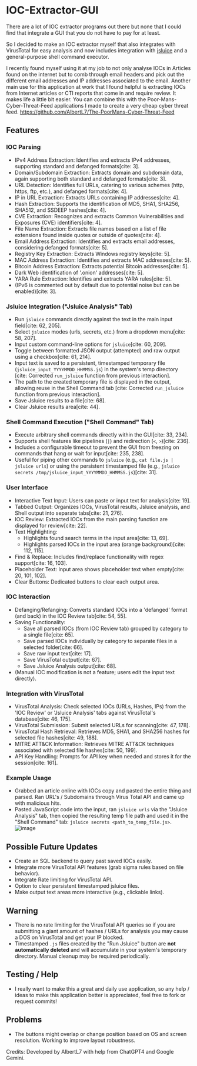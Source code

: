 # IOC-Extractor-GUI

There are a lot of IOC extractor programs out there but none that I could find that integrate a GUI that you do not have to pay for at least.

So I decided to make an IOC extractor myself that also integrates with VirusTotal for easy analysis and now includes integration with [jsluice](https://github.com/BishopFox/jsluice) and a general-purpose shell command executor.

I recently found myself using it at my job to not only analyse IOCs in Articles found on the internet but to comb through email headers and pick out the different email addresses and IP addresses associated to the email. Another main use for this application at work that I found helpful is extracting IOCs from Internet articles or CTI reports that come in and require review. It makes life a little bit easier. You can combine this with the Poor-Mans-Cyber-Threat-Feed applications I made to create a very cheap cyber threat feed. https://github.com/AlbertL7/The-PoorMans-Cyber-Threat-Feed

## Features

### IOC Parsing
* IPv4 Address Extraction: Identifies and extracts IPv4 addresses, supporting standard and defanged formats[cite: 3].
* Domain/Subdomain Extraction: Extracts domain and subdomain data, again supporting both standard and defanged formats[cite: 3].
* URL Detection: Identifies full URLs, catering to various schemes (http, https, ftp, etc.), and defanged formats[cite: 4].
* IP in URL Extraction: Extracts URLs containing IP addresses[cite: 4].
* Hash Extraction: Supports the identification of MD5, SHA1, SHA256, SHA512, and SSDEEP hashes[cite: 4].
* CVE Extraction: Recognizes and extracts Common Vulnerabilities and Exposures (CVE) identifiers[cite: 4].
* File Name Extraction: Extracts file names based on a list of file extensions found inside quotes or outside of quotes[cite: 4].
* Email Address Extraction: Identifies and extracts email addresses, considering defanged formats[cite: 5].
* Registry Key Extraction: Extracts Windows registry keys[cite: 5].
* MAC Address Extraction: Identifies and extracts MAC addresses[cite: 5].
* Bitcoin Address Extraction: Extracts potential Bitcoin addresses[cite: 5].
* Dark Web identification of '.onion' addresses[cite: 5].
* YARA Rule Extraction: Identifies and extracts YARA rules[cite: 5].
* (IPv6 is commented out by default due to potential noise but can be enabled)[cite: 3].

### Jsluice Integration ("Jsluice Analysis" Tab)
* Run `jsluice` commands directly against the text in the main input field[cite: 62, 205].
* Select `jsluice` modes (urls, secrets, etc.) from a dropdown menu[cite: 58, 207].
* Input custom command-line options for `jsluice`[cite: 60, 209].
* Toggle between formatted JSON output (attempted) and raw output using a checkbox[cite: 61, 214].
* Input text is saved to a persistent, timestamped temporary file (`jsluice_input_YYYYMMDD_HHMMSS.js`) in the system's temp directory [cite: Corrected `run_jsluice` function from previous interaction].
* The path to the created temporary file is displayed in the output, allowing reuse in the Shell Command tab [cite: Corrected `run_jsluice` function from previous interaction].
* Save Jsluice results to a file[cite: 68].
* Clear Jsluice results area[cite: 44].

### Shell Command Execution ("Shell Command" Tab)
* Execute arbitrary shell commands directly within the GUI[cite: 33, 234].
* Supports shell features like pipelines (`|`) and redirection (`<`, `>`)[cite: 236].
* Includes a configurable timeout to prevent the GUI from freezing on commands that hang or wait for input[cite: 235, 238].
* Useful for piping other commands to `jsluice` (e.g., `cat file.js | jsluice urls`) or using the persistent timestamped file (e.g., `jsluice secrets /tmp/jsluice_input_YYYYMMDD_HHMMSS.js`)[cite: 31].

### User Interface
* Interactive Text Input: Users can paste or input text for analysis[cite: 19].
* Tabbed Output: Organizes IOCs, VirusTotal results, Jsluice analysis, and Shell output into separate tabs[cite: 21, 276].
* IOC Review: Extracted IOCs from the main parsing function are displayed for review[cite: 22].
* Text Highlighting:
    * Highlights found search terms in the input area[cite: 13, 69].
    * Highlights parsed IOCs in the input area (orange background)[cite: 112, 115].
* Find & Replace: Includes find/replace functionality with regex support[cite: 16, 103].
* Placeholder Text: Input area shows placeholder text when empty[cite: 20, 101, 102].
* Clear Buttons: Dedicated buttons to clear each output area.

### IOC Interaction
* Defanging/Refanging: Converts standard IOCs into a 'defanged' format (and back) in the IOC Review tab[cite: 54, 55].
* Saving Functionality:
    * Save all parsed IOCs (from IOC Review tab) grouped by category to a single file[cite: 65].
    * Save parsed IOCs individually by category to separate files in a selected folder[cite: 66].
    * Save raw input text[cite: 17].
    * Save VirusTotal output[cite: 67].
    * Save Jsluice Analysis output[cite: 68].
* (Manual IOC modification is not a feature; users edit the input text directly).

### Integration with VirusTotal
* VirusTotal Analysis: Check selected IOCs (URLs, Hashes, IPs) from the 'IOC Review' or 'Jsluice Analysis' tabs against VirusTotal's database[cite: 46, 175].
* VirusTotal Submission: Submit selected URLs for scanning[cite: 47, 178].
* VirusTotal Hash Retrieval: Retrieves MD5, SHA1, and SHA256 hashes for selected file hashes[cite: 49, 188].
* MITRE ATT&CK Information: Retrieves MITRE ATT&CK techniques associated with selected file hashes[cite: 50, 199].
* API Key Handling: Prompts for API key when needed and stores it for the session[cite: 161].

### Example Usage
* Grabbed an article online with IOCs copy and pasted the entire thing and parsed. Ran URL's / Subdomains through Virus Total API and came up with malicious hits.
* Pasted JavaScript code into the input, ran `jsluice urls` via the "Jsluice Analysis" tab, then copied the resulting temp file path and used it in the "Shell Command" tab: `jsluice secrets <path_to_temp_file.js>`.
![image](https://github.com/AlbertL7/IOC-Extractor-GUI/assets/71300144/62ac9909-d9b9-4e77-9dda-a2c215867c73)

## Possible Future Updates
* Create an SQL backend to query past saved IOCs easily.
* Integrate more VirusTotal API features (grab sigma rules based on file behavior).
* Integrate Rate limiting for VirusTotal API.
* Option to clear persistent timestamped jsluice files.
* Make output text areas more interactive (e.g., clickable links).

## Warning
* There is no rate limiting for the VirusTotal API queries so if you are submitting a giant amount of hashes / URLs for analysis you may cause a DOS on VirusTotal and get your IP blocked.
* Timestamped `.js` files created by the "Run Jsluice" button are **not automatically deleted** and will accumulate in your system's temporary directory. Manual cleanup may be required periodically.

## Testing / Help
* I really want to make this a great and daily use application, so any help / ideas to make this application better is appreciated, feel free to fork or request commits!

## Problems
* The buttons might overlap or change position based on OS and screen resolution. Working to improve layout robustness.

Credits: Developed by AlbertL7 with help from ChatGPT4 and Google Gemini.
